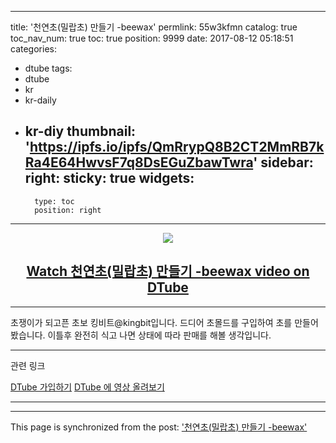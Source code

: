 
---
title: '천연초(밀랍초) 만들기 -beewax'
permlink: 55w3kfmn
catalog: true
toc_nav_num: true
toc: true
position: 9999
date: 2017-08-12 05:18:51
categories:
- dtube
tags:
- dtube
- kr
- kr-daily
- kr-diy
thumbnail: 'https://ipfs.io/ipfs/QmRrypQ8B2CT2MmRB7kRa4E64HwvsF7q8DsEGuZbawTwra'
sidebar:
    right:
        sticky: true
widgets:
    -
        type: toc
        position: right
---


<center><a href='https://dtube.video/v/kingbit/55w3kfmn'><img src='https://ipfs.io/ipfs/QmRrypQ8B2CT2MmRB7kRa4E64HwvsF7q8DsEGuZbawTwra'><h2>Watch 천연초(밀랍초) 만들기 -beewax  video on DTube</h2></a></center><hr>초쟁이가 되고픈 초보 킹비트@kingbit입니다.  드디어 초몰드를 구입하여 초를 만들어 봤습니다.  이틀후 완전히 식고 나면 상태에 따라 판매를 해볼 생각입니다.

------------------
관련 링크

[DTube 가입하기](https://steemit.com/kr/@kingbit/dtube)
[DTube 에 영상 올려보기](https://steemit.com/kr/@kingbit/7abggf-dtube)


-----------

- - -

This page is synchronized from the post: ['천연초(밀랍초) 만들기 -beewax'](https://steemit.com/@kingbit/55w3kfmn)
